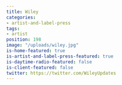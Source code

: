 ```yaml
---
title: Wiley
categories:
- artist-and-label-press
tags:
- artist
position: 198
image: "/uploads/wiley.jpg"
is-home-featured: true
is-artist-and-label-press-featured: true
is-daytime-radio-featured: false
is-client-featured: false
twitter: https://twitter.com/WileyUpdates
---
```


